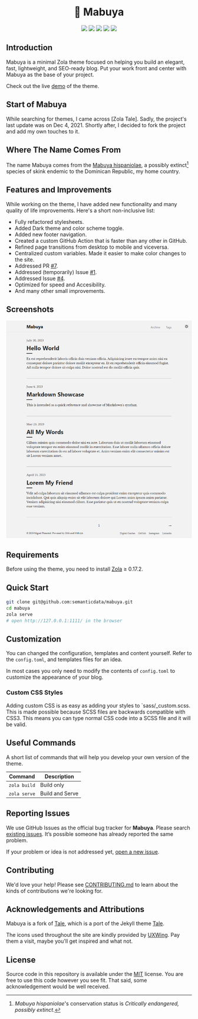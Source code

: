 <h1 align="center">🦎 Mabuya</h1>

<p align="center">
  <img src="https://img.shields.io/github/languages/code-size/semanticdata/mabuya" />
  <img src="https://img.shields.io/github/repo-size/semanticdata/mabuya" />
  <img src="https://img.shields.io/github/commit-activity/t/semanticdata/mabuya" />
  <img src="https://img.shields.io/github/last-commit/semanticdata/mabuya" />
  <img src="https://img.shields.io/website/https/semanticdata.github.io/mabuya.svg" />
</p>

## Introduction

Mabuya is a minimal Zola theme focused on helping you build an elegant, fast, lightweight, and SEO-ready blog. Put your work front and center with Mabuya as the base of your project.

Check out the live [demo](https://semanticdata.github.io/mabuya/) of the theme.

## Start of Mabuya

While searching for themes, I came across [Zola Tale]. Sadly, the project's last update was on Dec 4, 2021. Shortly after, I decided to fork the project and add my own touches to it.

## Where The Name Comes From

The name Mabuya comes from the [Mabuya hispaniolae](https://en.wikipedia.org/wiki/Mabuya_hispaniolae?useskin=vector), a possibly extinct[^1] species of skink endemic to the Dominican Republic, my home country.

## Features and Improvements

While working on the theme, I have added new functionality and many quality of life improvements. Here's a short non-inclusive list:

- Fully refactored stylesheets.
- Added Dark theme and color scheme toggle.
- Added new footer navigation.
- Created a custom GitHub Action that is faster than any other in GitHub.
- Refined page transitions from desktop to mobile and viceversa.
- Centralized custom variables. Made it easier to make color changes to the site.
- Addressed PR [#7](https://github.com/aaranxu/tale-zola/pull/7).
- Addressed (temporarily) Issue [#1](https://github.com/aaranxu/tale-zola/issues/1).
- Addressed Issue [#4](https://github.com/aaranxu/tale-zola/issues/4).
- Optimized for speed and Accesibility.
- And many other small improvements.

## Screenshots

<img alt="Website Screenshot" src="screenshot.png" width="720px" />

## Requirements

Before using the theme, you need to install [Zola](https://www.getzola.org/documentation/getting-started/installation/) ≥ 0.17.2.

## Quick Start

```bash
git clone git@github.com:semanticdata/mabuya.git
cd mabuya
zola serve
# open http://127.0.0.1:1111/ in the browser
```

## Customization

You can changed the configuration, templates and content yourself. Refer to the `config.toml`, and templates files for an idea.

In most cases you only need to modify the contents of `config.toml` to
customize the appearance of your blog.

### Custom CSS Styles

Adding custom CSS is as easy as adding your styles to `sass/_custom.scss. This is made possible because SCSS files are backwards compatible with CSS3. This means you can type normal CSS code into a SCSS file and it will be valid.

## Useful Commands

A short list of commands that will help you develop your own version of the theme.

| Command                    | Description                |
| -------------------------- | -------------------------- |
| `zola build`               | Build only                 |
| `zola serve`               | Build and Serve            |

## Reporting Issues

We use GitHub Issues as the official bug tracker for **Mabuya**. Please
search [existing issues](https://github.com/semanticdata/mabuya/issues). It’s
possible someone has already reported the same problem.

If your problem or idea is not addressed yet, [open a new issue](https://github.com/semanticdata/mabuya/issues/new).

## Contributing

We'd love your help! Please see [CONTRIBUTING.md](./CONTRIBUTING.md) to learn
about the kinds of contributions we're looking for.

## Acknowledgements and Attributions

Mabuya is a fork of [Tale](https://github.com/aaranxu/tale-zola), which is a port of the Jekyll theme [Tale](https://github.com/chesterhow/tale).

The icons used throughout the site are kindly provided by [UXWing](https://uxwing.com/license/). Pay them a visit, maybe you'll get inspired and what not.

## License

Source code in this repository is available under the [MIT](LICENSE) license. You are free to use this code however you see fit. That said, some acknowledgement would be well received.

[^1]: *Mabuya hispaniolae*'s conservation status is *Critically endangered, possibly extinct*.  

